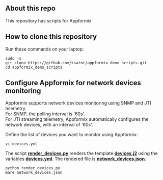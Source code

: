 ## About this repo

This repository has scripts for Appformix

## How to clone this repository

Run these commands on your laptop:
```
sudo -s
git clone https://github.com/ksator/appformix_demo_scripts.git 
cd appformix_demo_scripts
```

## Configure Appformix for network devices monitoring

Appformix supports network devices monitoring using SNMP and JTI telemetry.  
For SNMP, the polling interval is '60s'.  
For JTI streaming telemetry, Appformix automatically configures the network devices, with an interval of '60s'.  

Define the list of devices you want to monitor using Appformix:  
```
vi devices.yml
```
The script [**render_devices.py**](render_devices.py) renders the template [**devices.j2**](devices.j2) using the variables [**devices.yml**](devices.yml). The rendered file is [**network_devices.json**](network_devices.json).  
```
python render_devices.py
more network_devices.json
```

 
